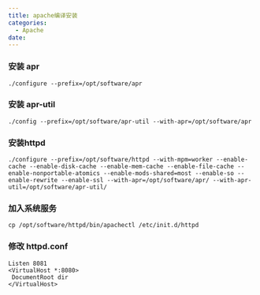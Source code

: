 ```yaml
---
title: apache编译安装
categories:
  - Apache
date:
---
```


### 安装 apr

	./configure --prefix=/opt/software/apr

### 安装 apr-util
	
	./config --prefix=/opt/software/apr-util --with-apr=/opt/software/apr

<!--more-->

### 安装httpd

	./configure --prefix=/opt/software/httpd --with-mpm=worker --enable-cache --enable-disk-cache --enable-mem-cache --enable-file-cache --enable-nonportable-atomics --enable-mods-shared=most --enable-so --enable-rewrite --enable-ssl --with-apr=/opt/software/apr/ --with-apr-util=/opt/software/apr-util/

###  加入系统服务
	
	cp /opt/software/httpd/bin/apachectl /etc/init.d/httpd

### 修改 httpd.conf
	
	Listen 8081
	<VirtualHost *:8080>
     DocumentRoot dir
	</VirtualHost>